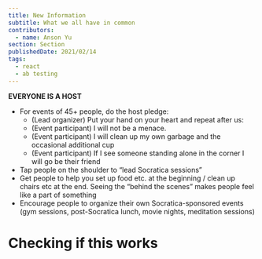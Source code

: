 ```yaml
---
title: New Information
subtitle: What we all have in common
contributors:
  - name: Anson Yu
section: Section
publishedDate: 2021/02/14
tags:
  - react
  - ab testing
---
```


**EVERYONE IS A HOST**

- For events of 45+ people, do the host pledge:
  - (Lead organizer) Put your hand on your heart and repeat after us:
  - (Event participant) I will not be a menace.
  - (Event participant) I will clean up my own garbage and the occasional additional cup
  - (Event participant) If I see someone standing alone in the corner I will go be their friend
- Tap people on the shoulder to “lead Socratica sessions”
- Get people to help you set up food etc. at the beginning / clean up chairs etc at the end. Seeing the “behind the scenes” makes people feel like a part of something
- Encourage people to organize their own Socratica-sponsored events (gym sessions, post-Socratica lunch, movie nights, meditation sessions)

<h1>Checking if this works</h1>
